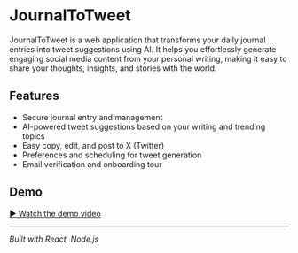 # JournalToTweet

JournalToTweet is a web application that transforms your daily journal entries into tweet suggestions using AI. It helps you effortlessly generate engaging social media content from your personal writing, making it easy to share your thoughts, insights, and stories with the world.

## Features
- Secure journal entry and management
- AI-powered tweet suggestions based on your writing and trending topics
- Easy copy, edit, and post to X (Twitter)
- Preferences and scheduling for tweet generation
- Email verification and onboarding tour

## Demo

[▶️ Watch the demo video](client/src/assets/Demo-JTT.mp4)

<!-- Optionally, add a screenshot below for visual context -->
<!-- ![Demo Screenshot](client/src/assets/Demo-JTT.png) -->

---

*Built with React, Node.js* 